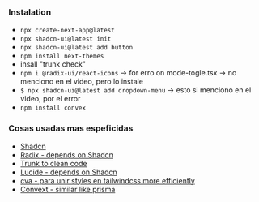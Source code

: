### Instalation
- `npx create-next-app@latest`
- `npx shadcn-ui@latest init`
- `npx shadcn-ui@latest add button`
- `npm install next-themes`
- insall "trunk check"
- `npm i @radix-ui/react-icons` -> for erro on mode-togle.tsx -> no menciono en el video, pero lo instale
- `$ npx shadcn-ui@latest add dropdown-menu` -> esto si menciono en el video, por el error
- `npm install convex`

### Cosas usadas mas espeficidas
- [Shadcn](https://ui.shadcn.com/)
- [Radix - depends on Shadcn](https://www.radix-ui.com/icons)
- [Trunk to clean code](https://docs.trunk.io/check/ide-integration/vs-code)
- [Lucide - depends on Shadcn](https://lucide.dev/guide/)
- [cva - para unir styles en tailwindcss more efficiently](https://cva.style/docs)
- [Convext - similar like prisma](https://www.convex.dev/)